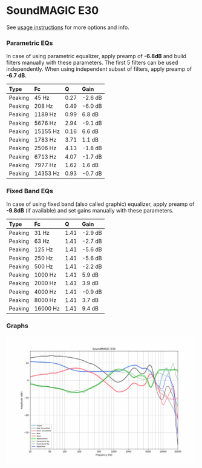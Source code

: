 # SoundMAGIC E30
See [usage instructions](https://github.com/jaakkopasanen/AutoEq#usage) for more options and info.

### Parametric EQs
In case of using parametric equalizer, apply preamp of **-6.8dB** and build filters manually
with these parameters. The first 5 filters can be used independently.
When using independent subset of filters, apply preamp of **-6.7 dB**.

| Type    | Fc       |    Q | Gain    |
|:--------|:---------|:-----|:--------|
| Peaking | 45 Hz    | 0.27 | -2.6 dB |
| Peaking | 208 Hz   | 0.49 | -6.0 dB |
| Peaking | 1189 Hz  | 0.99 | 6.8 dB  |
| Peaking | 5676 Hz  | 2.94 | -9.1 dB |
| Peaking | 15155 Hz | 0.16 | 6.6 dB  |
| Peaking | 1783 Hz  | 3.71 | 1.1 dB  |
| Peaking | 2506 Hz  | 4.13 | -1.8 dB |
| Peaking | 6713 Hz  | 4.07 | -1.7 dB |
| Peaking | 7977 Hz  | 1.62 | 1.6 dB  |
| Peaking | 14353 Hz | 0.93 | -0.7 dB |

### Fixed Band EQs
In case of using fixed band (also called graphic) equalizer, apply preamp of **-9.8dB**
(if available) and set gains manually with these parameters.

| Type    | Fc       |    Q | Gain    |
|:--------|:---------|:-----|:--------|
| Peaking | 31 Hz    | 1.41 | -2.9 dB |
| Peaking | 63 Hz    | 1.41 | -2.7 dB |
| Peaking | 125 Hz   | 1.41 | -5.6 dB |
| Peaking | 250 Hz   | 1.41 | -5.6 dB |
| Peaking | 500 Hz   | 1.41 | -2.2 dB |
| Peaking | 1000 Hz  | 1.41 | 5.9 dB  |
| Peaking | 2000 Hz  | 1.41 | 3.9 dB  |
| Peaking | 4000 Hz  | 1.41 | -0.9 dB |
| Peaking | 8000 Hz  | 1.41 | 3.7 dB  |
| Peaking | 16000 Hz | 1.41 | 9.4 dB  |

### Graphs
![](./SoundMAGIC%20E30.png)